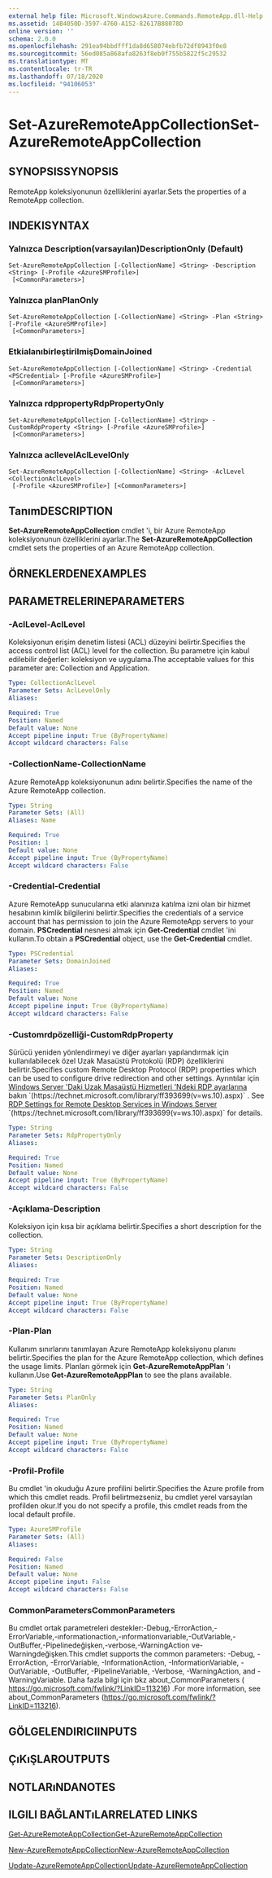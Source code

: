 ```yaml
---
external help file: Microsoft.WindowsAzure.Commands.RemoteApp.dll-Help.xml
ms.assetid: 14B4050D-3597-4760-A152-82617B88078D
online version: ''
schema: 2.0.0
ms.openlocfilehash: 291ea94bbdfff1da8d658074ebfb72df8943f0e8
ms.sourcegitcommit: 56ed085a868afa8263f8eb0f755b5822f5c29532
ms.translationtype: MT
ms.contentlocale: tr-TR
ms.lasthandoff: 07/18/2020
ms.locfileid: "94106053"
---
```

# <span data-ttu-id="9d0fe-101">Set-AzureRemoteAppCollection</span><span class="sxs-lookup"><span data-stu-id="9d0fe-101">Set-AzureRemoteAppCollection</span></span>

## <span data-ttu-id="9d0fe-102">SYNOPSIS</span><span class="sxs-lookup"><span data-stu-id="9d0fe-102">SYNOPSIS</span></span>
<span data-ttu-id="9d0fe-103">RemoteApp koleksiyonunun özelliklerini ayarlar.</span><span class="sxs-lookup"><span data-stu-id="9d0fe-103">Sets the properties of a RemoteApp collection.</span></span>

## <span data-ttu-id="9d0fe-104">INDEKI</span><span class="sxs-lookup"><span data-stu-id="9d0fe-104">SYNTAX</span></span>

### <span data-ttu-id="9d0fe-105">Yalnızca Description(varsayılan)</span><span class="sxs-lookup"><span data-stu-id="9d0fe-105">DescriptionOnly (Default)</span></span>
```
Set-AzureRemoteAppCollection [-CollectionName] <String> -Description <String> [-Profile <AzureSMProfile>]
 [<CommonParameters>]
```

### <span data-ttu-id="9d0fe-106">Yalnızca plan</span><span class="sxs-lookup"><span data-stu-id="9d0fe-106">PlanOnly</span></span>
```
Set-AzureRemoteAppCollection [-CollectionName] <String> -Plan <String> [-Profile <AzureSMProfile>]
 [<CommonParameters>]
```

### <span data-ttu-id="9d0fe-107">Etkialanıbirleştirilmiş</span><span class="sxs-lookup"><span data-stu-id="9d0fe-107">DomainJoined</span></span>
```
Set-AzureRemoteAppCollection [-CollectionName] <String> -Credential <PSCredential> [-Profile <AzureSMProfile>]
 [<CommonParameters>]
```

### <span data-ttu-id="9d0fe-108">Yalnızca rdpproperty</span><span class="sxs-lookup"><span data-stu-id="9d0fe-108">RdpPropertyOnly</span></span>
```
Set-AzureRemoteAppCollection [-CollectionName] <String> -CustomRdpProperty <String> [-Profile <AzureSMProfile>]
 [<CommonParameters>]
```

### <span data-ttu-id="9d0fe-109">Yalnızca acllevel</span><span class="sxs-lookup"><span data-stu-id="9d0fe-109">AclLevelOnly</span></span>
```
Set-AzureRemoteAppCollection [-CollectionName] <String> -AclLevel <CollectionAclLevel>
 [-Profile <AzureSMProfile>] [<CommonParameters>]
```

## <span data-ttu-id="9d0fe-110">Tanım</span><span class="sxs-lookup"><span data-stu-id="9d0fe-110">DESCRIPTION</span></span>
<span data-ttu-id="9d0fe-111">**Set-AzureRemoteAppCollection** cmdlet 'i, bir Azure RemoteApp koleksiyonunun özelliklerini ayarlar.</span><span class="sxs-lookup"><span data-stu-id="9d0fe-111">The **Set-AzureRemoteAppCollection** cmdlet sets the properties of an Azure RemoteApp collection.</span></span>

## <span data-ttu-id="9d0fe-112">ÖRNEKLERDEN</span><span class="sxs-lookup"><span data-stu-id="9d0fe-112">EXAMPLES</span></span>

## <span data-ttu-id="9d0fe-113">PARAMETRELERINE</span><span class="sxs-lookup"><span data-stu-id="9d0fe-113">PARAMETERS</span></span>

### <span data-ttu-id="9d0fe-114">-AclLevel</span><span class="sxs-lookup"><span data-stu-id="9d0fe-114">-AclLevel</span></span>
<span data-ttu-id="9d0fe-115">Koleksiyonun erişim denetim listesi (ACL) düzeyini belirtir.</span><span class="sxs-lookup"><span data-stu-id="9d0fe-115">Specifies the access control list (ACL) level for the collection.</span></span>
<span data-ttu-id="9d0fe-116">Bu parametre için kabul edilebilir değerler: koleksiyon ve uygulama.</span><span class="sxs-lookup"><span data-stu-id="9d0fe-116">The acceptable values for this parameter are: Collection and Application.</span></span>

```yaml
Type: CollectionAclLevel
Parameter Sets: AclLevelOnly
Aliases: 

Required: True
Position: Named
Default value: None
Accept pipeline input: True (ByPropertyName)
Accept wildcard characters: False
```

### <span data-ttu-id="9d0fe-117">-CollectionName</span><span class="sxs-lookup"><span data-stu-id="9d0fe-117">-CollectionName</span></span>
<span data-ttu-id="9d0fe-118">Azure RemoteApp koleksiyonunun adını belirtir.</span><span class="sxs-lookup"><span data-stu-id="9d0fe-118">Specifies the name of the Azure RemoteApp collection.</span></span>

```yaml
Type: String
Parameter Sets: (All)
Aliases: Name

Required: True
Position: 1
Default value: None
Accept pipeline input: True (ByPropertyName)
Accept wildcard characters: False
```

### <span data-ttu-id="9d0fe-119">-Credential</span><span class="sxs-lookup"><span data-stu-id="9d0fe-119">-Credential</span></span>
<span data-ttu-id="9d0fe-120">Azure RemoteApp sunucularına etki alanınıza katılma izni olan bir hizmet hesabının kimlik bilgilerini belirtir.</span><span class="sxs-lookup"><span data-stu-id="9d0fe-120">Specifies the credentials of a service account that has permission to join the Azure RemoteApp servers to your domain.</span></span>
<span data-ttu-id="9d0fe-121">**PSCredential** nesnesi almak için **Get-Credential** cmdlet 'ini kullanın.</span><span class="sxs-lookup"><span data-stu-id="9d0fe-121">To obtain a **PSCredential** object, use the **Get-Credential** cmdlet.</span></span>

```yaml
Type: PSCredential
Parameter Sets: DomainJoined
Aliases: 

Required: True
Position: Named
Default value: None
Accept pipeline input: True (ByPropertyName)
Accept wildcard characters: False
```

### <span data-ttu-id="9d0fe-122">-Customrdpözelliği</span><span class="sxs-lookup"><span data-stu-id="9d0fe-122">-CustomRdpProperty</span></span>
<span data-ttu-id="9d0fe-123">Sürücü yeniden yönlendirmeyi ve diğer ayarları yapılandırmak için kullanılabilecek özel Uzak Masaüstü Protokolü (RDP) özelliklerini belirtir.</span><span class="sxs-lookup"><span data-stu-id="9d0fe-123">Specifies custom Remote Desktop Protocol (RDP) properties which can be used to configure drive redirection and other settings.</span></span> <span data-ttu-id="9d0fe-124">Ayrıntılar için [Windows Server 'Daki Uzak Masaüstü Hizmetleri 'Ndeki RDP ayarlarına](https://technet.microsoft.com/library/ff393699(v=ws.10).aspx) bakın `(https://technet.microsoft.com/library/ff393699(v=ws.10).aspx)` .  </span><span class="sxs-lookup"><span data-stu-id="9d0fe-124">See [RDP Settings for Remote Desktop Services in Windows Server](https://technet.microsoft.com/library/ff393699(v=ws.10).aspx)  `(https://technet.microsoft.com/library/ff393699(v=ws.10).aspx)` for details.</span></span>

```yaml
Type: String
Parameter Sets: RdpPropertyOnly
Aliases: 

Required: True
Position: Named
Default value: None
Accept pipeline input: True (ByPropertyName)
Accept wildcard characters: False
```

### <span data-ttu-id="9d0fe-125">-Açıklama</span><span class="sxs-lookup"><span data-stu-id="9d0fe-125">-Description</span></span>
<span data-ttu-id="9d0fe-126">Koleksiyon için kısa bir açıklama belirtir.</span><span class="sxs-lookup"><span data-stu-id="9d0fe-126">Specifies a short description for the collection.</span></span>

```yaml
Type: String
Parameter Sets: DescriptionOnly
Aliases: 

Required: True
Position: Named
Default value: None
Accept pipeline input: True (ByPropertyName)
Accept wildcard characters: False
```

### <span data-ttu-id="9d0fe-127">-Plan</span><span class="sxs-lookup"><span data-stu-id="9d0fe-127">-Plan</span></span>
<span data-ttu-id="9d0fe-128">Kullanım sınırlarını tanımlayan Azure RemoteApp koleksiyonu planını belirtir.</span><span class="sxs-lookup"><span data-stu-id="9d0fe-128">Specifies the plan for the Azure RemoteApp collection, which defines the usage limits.</span></span>
<span data-ttu-id="9d0fe-129">Planları görmek için **Get-AzureRemoteAppPlan** 'ı kullanın.</span><span class="sxs-lookup"><span data-stu-id="9d0fe-129">Use **Get-AzureRemoteAppPlan** to see the plans available.</span></span>

```yaml
Type: String
Parameter Sets: PlanOnly
Aliases: 

Required: True
Position: Named
Default value: None
Accept pipeline input: True (ByPropertyName)
Accept wildcard characters: False
```

### <span data-ttu-id="9d0fe-130">-Profil</span><span class="sxs-lookup"><span data-stu-id="9d0fe-130">-Profile</span></span>
<span data-ttu-id="9d0fe-131">Bu cmdlet 'in okuduğu Azure profilini belirtir.</span><span class="sxs-lookup"><span data-stu-id="9d0fe-131">Specifies the Azure profile from which this cmdlet reads.</span></span>
<span data-ttu-id="9d0fe-132">Profil belirtmezseniz, bu cmdlet yerel varsayılan profilden okur.</span><span class="sxs-lookup"><span data-stu-id="9d0fe-132">If you do not specify a profile, this cmdlet reads from the local default profile.</span></span>

```yaml
Type: AzureSMProfile
Parameter Sets: (All)
Aliases: 

Required: False
Position: Named
Default value: None
Accept pipeline input: False
Accept wildcard characters: False
```

### <span data-ttu-id="9d0fe-133">CommonParameters</span><span class="sxs-lookup"><span data-stu-id="9d0fe-133">CommonParameters</span></span>
<span data-ttu-id="9d0fe-134">Bu cmdlet ortak parametreleri destekler:-Debug,-ErrorAction,-ErrorVariable,-ınformationaction,-ınformationvariable,-OutVariable,-OutBuffer,-Pipelinedeğişken,-verbose,-WarningAction ve-Warningdeğişken.</span><span class="sxs-lookup"><span data-stu-id="9d0fe-134">This cmdlet supports the common parameters: -Debug, -ErrorAction, -ErrorVariable, -InformationAction, -InformationVariable, -OutVariable, -OutBuffer, -PipelineVariable, -Verbose, -WarningAction, and -WarningVariable.</span></span> <span data-ttu-id="9d0fe-135">Daha fazla bilgi için bkz about_CommonParameters ( https://go.microsoft.com/fwlink/?LinkID=113216) .</span><span class="sxs-lookup"><span data-stu-id="9d0fe-135">For more information, see about_CommonParameters (https://go.microsoft.com/fwlink/?LinkID=113216).</span></span>

## <span data-ttu-id="9d0fe-136">GÖLGELENDIRICI</span><span class="sxs-lookup"><span data-stu-id="9d0fe-136">INPUTS</span></span>

## <span data-ttu-id="9d0fe-137">ÇıKıŞLAR</span><span class="sxs-lookup"><span data-stu-id="9d0fe-137">OUTPUTS</span></span>

## <span data-ttu-id="9d0fe-138">NOTLARıNDA</span><span class="sxs-lookup"><span data-stu-id="9d0fe-138">NOTES</span></span>

## <span data-ttu-id="9d0fe-139">ILGILI BAĞLANTıLAR</span><span class="sxs-lookup"><span data-stu-id="9d0fe-139">RELATED LINKS</span></span>

[<span data-ttu-id="9d0fe-140">Get-AzureRemoteAppCollection</span><span class="sxs-lookup"><span data-stu-id="9d0fe-140">Get-AzureRemoteAppCollection</span></span>](./Get-AzureRemoteAppCollection.md)

[<span data-ttu-id="9d0fe-141">New-AzureRemoteAppCollection</span><span class="sxs-lookup"><span data-stu-id="9d0fe-141">New-AzureRemoteAppCollection</span></span>](./New-AzureRemoteAppCollection.md)

[<span data-ttu-id="9d0fe-142">Update-AzureRemoteAppCollection</span><span class="sxs-lookup"><span data-stu-id="9d0fe-142">Update-AzureRemoteAppCollection</span></span>](./Update-AzureRemoteAppCollection.md)


